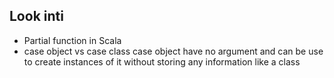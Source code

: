 ## Look inti
- Partial function in Scala
- case object vs case class
    case object have no argument and can be use to create instances of it without storing any information like a class